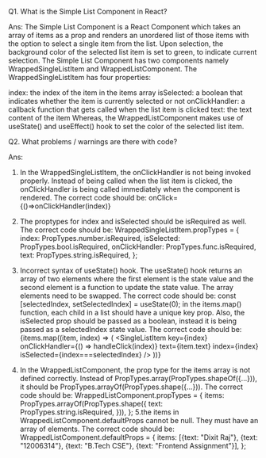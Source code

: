 Q1. What is the Simple List Component in React?

Ans: The Simple List Component is a React Component which takes an array of items as a prop and renders an unordered list of those items with the option to select a single item from the list.
Upon selection, the background color of the selected list item is set to green, to indicate current selection. The Simple List Component has two components namely  WrappedSingleListItem and WrappedListComponent.
The WrappedSingleListItem has four properties:

index: the index of the item in the items array
isSelected: a boolean that indicates whether the item is currently selected or not
onClickHandler: a callback function that gets called when the list item is clicked
text: the text content of the item
Whereas, the WrappedListComponent makes use of useState() and useEffect() hook to set the color of the selected list item.

Q2. What problems / warnings are there with code?

Ans:
1. In the WrappedSingleListItem, the onClickHandler is not being invoked properly. Instead of being called when the list item is clicked, the onClickHandler is being called immediately when the component is rendered. The correct code should be:
onClick={()=>onClickHandler(index)}

2. The proptypes for index and isSelected should be isRequired as well. The correct code should be:
WrappedSingleListItem.propTypes = {
  index: PropTypes.number.isRequired,
  isSelected: PropTypes.bool.isRequired,
  onClickHandler: PropTypes.func.isRequired,
  text: PropTypes.string.isRequired,
};
3. Incorrect syntax of useState() hook. The useState() hook returns an array of two elements where the first element is the state value and the second element is a function to update the state value. The array elements need to be swapped. The correct code should be:
const [selectedIndex, setSelectedIndex] = useState(0);
in the items.map() function, each child in a list should have a unique key prop. Also, the isSelected prop should be passed as a boolean, instead it is being passed as a selectedIndex state value. The correct code should be:
{items.map((item, index) => (
        <SingleListItem
          key={index}
          onClickHandler={() => handleClick(index)}
          text={item.text}
          index={index}
          isSelected={index===selectedIndex}
        />
      ))}
4. In the WrappedListComponent, the prop type for the items array is not defined correctly. Instead of PropTypes.array(PropTypes.shapeOf({...})), it should be PropTypes.arrayOf(PropTypes.shape({...})). The correct code should be:
WrappedListComponent.propTypes = {
  items: PropTypes.arrayOf(PropTypes.shape({
    text: PropTypes.string.isRequired,
  })),
};
5.the items in WrappedListComponent.defaultProps cannot be null. They must have an array of elements. The correct code should be:
WrappedListComponent.defaultProps = {
  items: [{text: "Dixit Raj"}, {text: "12006314"}, {text: "B.Tech CSE"}, {text: "Frontend Assignment"}],
};

